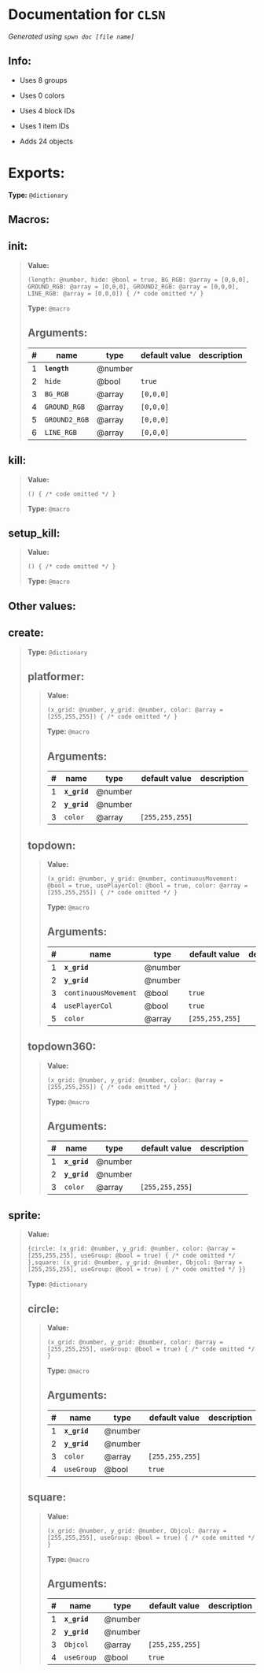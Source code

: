 # Documentation for `CLSN` 
_Generated using `spwn doc [file name]`_
## Info:

- Uses 8 groups
- Uses 0 colors
- Uses 4 block IDs
- Uses 1 item IDs

- Adds 24 objects
# Exports:
 **Type:** `@dictionary` 

## Macros:

## **init**:

> **Value:** 
>```spwn
>(length: @number, hide: @bool = true, BG_RGB: @array = [0,0,0], GROUND_RGB: @array = [0,0,0], GROUND2_RGB: @array = [0,0,0], LINE_RGB: @array = [0,0,0]) { /* code omitted */ }
>``` 
>**Type:** `@macro` 
>## Arguments:
>
>| # | name | type | default value | description |
>| - | ---- | ---- | ------------- | ----------- |
>| 1 | **`length`** | @number | | |
>| 2 | `hide` | @bool | `true` | |
>| 3 | `BG_RGB` | @array | `[0,0,0]` | |
>| 4 | `GROUND_RGB` | @array | `[0,0,0]` | |
>| 5 | `GROUND2_RGB` | @array | `[0,0,0]` | |
>| 6 | `LINE_RGB` | @array | `[0,0,0]` | |
>

## **kill**:

> **Value:** 
>```spwn
>() { /* code omitted */ }
>``` 
>**Type:** `@macro` 
>

## **setup\_kill**:

> **Value:** 
>```spwn
>() { /* code omitted */ }
>``` 
>**Type:** `@macro` 
>
## Other values:

## **create**:

> **Type:** `@dictionary` 
>
>## **platformer**:
>
>> **Value:** 
>>```spwn
>>(x_grid: @number, y_grid: @number, color: @array = [255,255,255]) { /* code omitted */ }
>>``` 
>>**Type:** `@macro` 
>>## Arguments:
>>
>>| # | name | type | default value | description |
>>| - | ---- | ---- | ------------- | ----------- |
>>| 1 | **`x_grid`** | @number | | |
>>| 2 | **`y_grid`** | @number | | |
>>| 3 | `color` | @array | `[255,255,255]` | |
>>
>
>## **topdown**:
>
>> **Value:** 
>>```spwn
>>(x_grid: @number, y_grid: @number, continuousMovement: @bool = true, usePlayerCol: @bool = true, color: @array = [255,255,255]) { /* code omitted */ }
>>``` 
>>**Type:** `@macro` 
>>## Arguments:
>>
>>| # | name | type | default value | description |
>>| - | ---- | ---- | ------------- | ----------- |
>>| 1 | **`x_grid`** | @number | | |
>>| 2 | **`y_grid`** | @number | | |
>>| 3 | `continuousMovement` | @bool | `true` | |
>>| 4 | `usePlayerCol` | @bool | `true` | |
>>| 5 | `color` | @array | `[255,255,255]` | |
>>
>
>## **topdown360**:
>
>> **Value:** 
>>```spwn
>>(x_grid: @number, y_grid: @number, color: @array = [255,255,255]) { /* code omitted */ }
>>``` 
>>**Type:** `@macro` 
>>## Arguments:
>>
>>| # | name | type | default value | description |
>>| - | ---- | ---- | ------------- | ----------- |
>>| 1 | **`x_grid`** | @number | | |
>>| 2 | **`y_grid`** | @number | | |
>>| 3 | `color` | @array | `[255,255,255]` | |
>>
>

## **sprite**:

> **Value:** 
>```spwn
>{circle: (x_grid: @number, y_grid: @number, color: @array = [255,255,255], useGroup: @bool = true) { /* code omitted */ },square: (x_grid: @number, y_grid: @number, Objcol: @array = [255,255,255], useGroup: @bool = true) { /* code omitted */ }}
>``` 
>**Type:** `@dictionary` 
>
>## **circle**:
>
>> **Value:** 
>>```spwn
>>(x_grid: @number, y_grid: @number, color: @array = [255,255,255], useGroup: @bool = true) { /* code omitted */ }
>>``` 
>>**Type:** `@macro` 
>>## Arguments:
>>
>>| # | name | type | default value | description |
>>| - | ---- | ---- | ------------- | ----------- |
>>| 1 | **`x_grid`** | @number | | |
>>| 2 | **`y_grid`** | @number | | |
>>| 3 | `color` | @array | `[255,255,255]` | |
>>| 4 | `useGroup` | @bool | `true` | |
>>
>
>## **square**:
>
>> **Value:** 
>>```spwn
>>(x_grid: @number, y_grid: @number, Objcol: @array = [255,255,255], useGroup: @bool = true) { /* code omitted */ }
>>``` 
>>**Type:** `@macro` 
>>## Arguments:
>>
>>| # | name | type | default value | description |
>>| - | ---- | ---- | ------------- | ----------- |
>>| 1 | **`x_grid`** | @number | | |
>>| 2 | **`y_grid`** | @number | | |
>>| 3 | `Objcol` | @array | `[255,255,255]` | |
>>| 4 | `useGroup` | @bool | `true` | |
>>
>
